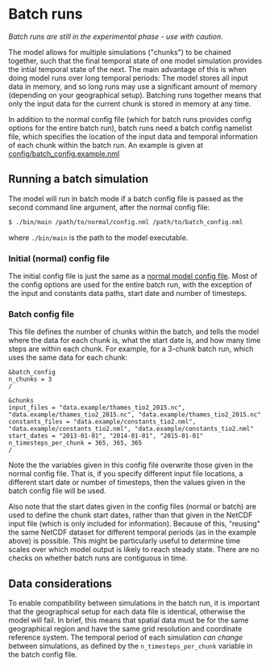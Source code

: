 # Batch runs

*Batch runs are still in the experimental phase - use with caution.*

The model allows for multiple simulations ("chunks") to be chained together, such that the final temporal state of one model simulation provides the intial temporal state of the next. The main advantage of this is when doing model runs over long temporal periods: The model stores all input data in memory, and so long runs may use a significant amount of memory (depending on your geographical setup). Batching runs together means that only the input data for the current chunk is stored in memory at any time. 

In addition to the normal config file (which for batch runs provides config options for the entire batch run), batch runs need a batch config namelist file, which specifies the location of the input data and temporal information of each chunk within the batch run. An example is given at [config/batch_config.example.nml](../config/batch_config.example.nml)

## Running a batch simulation

The model will run in batch mode if a batch config file is passed as the second command line argument, after the normal config file:

```bash
$ ./bin/main /path/to/normal/config.nml /path/to/batch_config.nml
```

where `./bin/main` is the path to the model executable.

### Initial (normal) config file

The initial config file is just the same as a [normal model config file](../config/config.example.nml). Most of the config options are used for the entire batch run, with the exception of the input and constants data paths, start date and number of timesteps. 

### Batch config file

This file defines the number of chunks within the batch, and tells the model where the data for each chunk is, what the start date is, and how many time steps are within each chunk. For example, for a 3-chunk batch run, which uses the same data for each chunk:

```nml
&batch_config
n_chunks = 3
/

&chunks
input_files = "data.example/thames_tio2_2015.nc", "data.example/thames_tio2_2015.nc", "data.example/thames_tio2_2015.nc"
constants_files = "data.example/constants_tio2.nml", "data.example/constants_tio2.nml", "data.example/constants_tio2.nml"
start_dates = "2013-01-01", "2014-01-01", "2015-01-01" 
n_timesteps_per_chunk = 365, 365, 365
/
```

Note the the variables given in this config file overwrite those given in the normal config file. That is, if you specify different input file locations, a different start date or number of timesteps, then the values given in the batch config file will be used.

Also note that the start dates given in the config files (normal or batch) are used to define the chunk start dates, rather than that given in the NetCDF input file (which is only included for information). Because of this, "reusing" the same NetCDF dataset for different temporal periods (as in the example above) is possible. This might be particularly useful to determine time scales over which model output is likely to reach steady state. There are no checks on whether batch runs are contiguous in time.

## Data considerations

To enable compatibility between simulations in the batch run, it is important that the geographical setup for each data file is identical, otherwise the model will fail. In brief, this means that spatial data must be for the same geographical region and have the same grid resolution and coordinate reference system. The temporal period of each simulation *can change* between simulations, as defined by the `n_timesteps_per_chunk` variable in the batch config file.